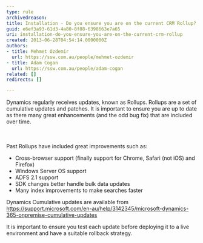 ```yaml
---
type: rule
archivedreason: 
title: Installation - Do you ensure you are on the current CRM Rollup?
guid: e6ef3a93-61d3-4a80-8f88-6398663e7a65
uri: installation-do-you-ensure-you-are-on-the-current-crm-rollup
created: 2013-06-28T04:54:14.0000000Z
authors:
- title: Mehmet Ozdemir
  url: https://ssw.com.au/people/mehmet-ozdemir
- title: Adam Cogan
  url: https://ssw.com.au/people/adam-cogan
related: []
redirects: []

---
```



Dynamics&#160;regularly receives updates, known as Rollups. Rollups&#160;are a set of cumulative updates and patches. It is important to ensure you are up to date as there many great enhancements (and the odd bug fix) that are included over time. <br>
<br><excerpt class='endintro'></excerpt><br>
<p>Past Rollups have included great improvements such as&#58;​​</p><ul><li>Cross-browser support (finally support for Chrome, Safari (not iOS) and Firefox)</li><li>Windows Server OS support</li><li>ADFS 2.1 support</li><li>SDK changes better handle bulk data updates</li><li>Many index improvements to make searches faster <br></li></ul><p>Dynamics Cumulative updates are available from <a href="https&#58;//support.microsoft.com/en-au/help/3142345/microsoft-dynamics-365-onpremise-cumulative-updates">https&#58;//support.microsoft.com/en-au/help/3142345/microsoft-dynamics-365-onpremise-cumulative-updates</a> <br></p><p>It is important to ensure you test each update before deploying it to a live environment and have a suitable rollback strategy.​<br><br></p>


